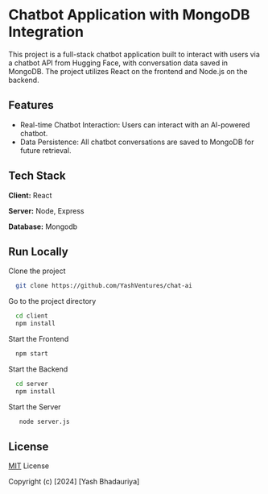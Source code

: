 
# Chatbot Application with MongoDB Integration

This project is a full-stack chatbot application built to interact with users via a chatbot API from Hugging Face, with conversation data saved in MongoDB. The project utilizes React on the frontend and Node.js on the backend.



## Features

- Real-time Chatbot Interaction: Users can interact with an AI-powered chatbot.
- Data Persistence: All chatbot conversations are saved to MongoDB for future retrieval.


## Tech Stack

**Client:** React

**Server:** Node, Express 

**Database:** Mongodb


## Run Locally

Clone the project

```bash
  git clone https://github.com/YashVentures/chat-ai
```

Go to the project directory

```bash
  cd client
  npm install 
```
Start the Frontend
```bash
  npm start
```
Start the Backend
```bash
  cd server
  npm install
  ```
  Start the Server
```bash
   node server.js
```
## License

[MIT](https://choosealicense.com/licenses/mit/) License

Copyright (c) [2024] [Yash Bhadauriya]


